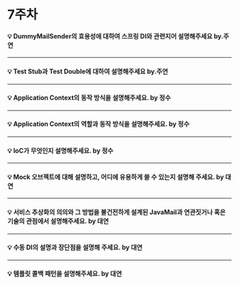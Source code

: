 # 7주차  

#### :bulb: DummyMailSender의 효용성에 대하여 스프링 DI와 관련지어 설명해주세요 by.주연

--------

#### :bulb: Test Stub과 Test Double에 대하여 설명해주세요 by.주연

--------

#### :bulb: Application Context의 동작 방식을 설명해주세요. by 정수

--------

#### :bulb: Application Context의 역할과 동작 방식을 설명해주세요. by 정수

--------

#### :bulb: IoC가 무엇인지 설명해주세요. by 정수 

--------

#### :bulb: Mock 오브젝트에 대해 설명하고, 어디에 유용하게 쓸 수 있는지 설명해 주세요. by 대연 


--------

#### :bulb: 서비스 추상화의 의의와 그 방법을 불건전하게 설계된 JavaMail과 연관짓거나 혹은 기술의 관점에서 설명해주세요. by 대연 

--------

#### :bulb: 수동 DI의 설명과 장단점을 설명해 주세요. by 대연

--------

#### :bulb: 템플릿 콜백 패턴을 설명해주세요. by 대연
